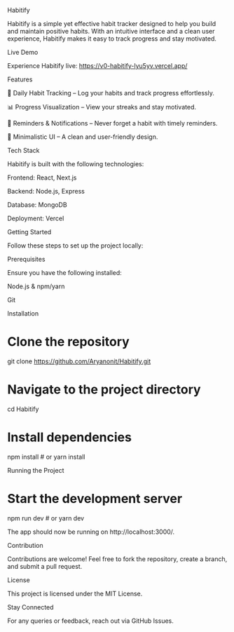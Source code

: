 Habitify

Habitify is a simple yet effective habit tracker designed to help you build and maintain positive habits. With an intuitive interface and a clean user experience, Habitify makes it easy to track progress and stay motivated.

Live Demo

Experience Habitify live: https://v0-habitify-lyu5yv.vercel.app/

Features

📅 Daily Habit Tracking – Log your habits and track progress effortlessly.

📊 Progress Visualization – View your streaks and stay motivated.

🔔 Reminders & Notifications – Never forget a habit with timely reminders.

🎯 Minimalistic UI – A clean and user-friendly design.

Tech Stack

Habitify is built with the following technologies:

Frontend: React, Next.js

Backend: Node.js, Express

Database: MongoDB

Deployment: Vercel

Getting Started

Follow these steps to set up the project locally:

Prerequisites

Ensure you have the following installed:

Node.js & npm/yarn

Git

Installation

# Clone the repository
git clone https://github.com/Aryanonit/Habitify.git

# Navigate to the project directory
cd Habitify

# Install dependencies
npm install  # or yarn install

Running the Project

# Start the development server
npm run dev  # or yarn dev

The app should now be running on http://localhost:3000/.

Contribution

Contributions are welcome! Feel free to fork the repository, create a branch, and submit a pull request.

License

This project is licensed under the MIT License.

Stay Connected

For any queries or feedback, reach out via GitHub Issues.
